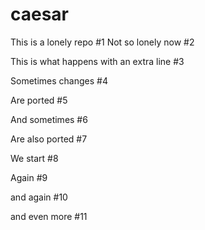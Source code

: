 # caesar

This is a lonely repo #1
Not so lonely now #2

This is what happens with an extra line #3

Sometimes changes #4

Are ported #5

And sometimes #6

Are also ported #7

We start #8

Again #9

and again #10

and even more #11
